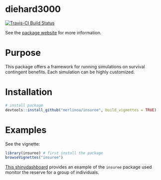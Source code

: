 # diehard3000

[![Travis-CI Build Status](https://travis-ci.org/merlinoa/insuree.svg?branch=master)](https://travis-ci.org/merlinoa/insuree)

See the [package website](http://merlinoa.github.io/insuree/) for more information. 

# Purpose

This package offers a framework for running simulations on survival contingent benefits.  Each simulation can be highly customized.

# Installation

```R
# install package
devtools::install_github("merlinoa/insuree", build_vignettes = TRUE)
```

# Examples

See the vignette:

```R
library(insuree) # first install the package
browseVignettes("insuree")
```

[This shinydashboard](http://shiny.ractuary.com:3838/insuree-simulation/) provides an example of the `insuree` package used monitor the reserve for a group of individuals.
